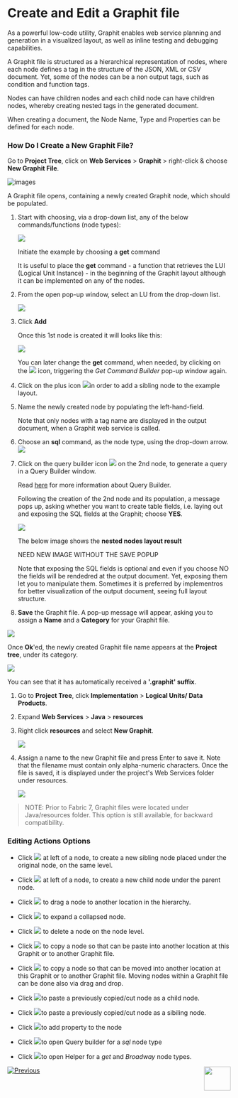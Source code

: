 # Create and Edit a Graphit file

As a powerful low-code utility, Graphit enables web service planning and generation in a visualized layout, as well as inline testing and debugging capabilities.

A Graphit file is structured as a hierarchical representation of nodes, where each node defines a tag in the structure of the JSON,  XML or CSV document. Yet, some of the nodes can be a non output tags, such as condition and function tags.

Nodes can have children nodes and each child node can have children nodes, whereby creating nested tags in the generated document. 

When creating a document, the Node Name, Type and Properties can be defined for each node. 

### How Do I Create a New Graphit File?

<studio>

Go to **Project Tree**, click on **Web Services** > **Graphit** > right-click & choose **New Graphit File**. 

![images](images/new_graphit_file_studio.png)

A Graphit file opens, containing a newly created Graphit node, which should be populated.

1. Start with choosing, via a drop-down list, any of the below commands/functions (node types): 

    ![](images/commands_functions_node_types.png)

    Initiate the example by choosing a **get** command

    It is useful to place the **get** command - a function that retrieves the LUI (Logical Unit Instance) - in the beginning of the Graphit layout although it can be implemented on any of the nodes. 

2. From the open pop-up window, select an LU from the drop-down list.

    ![](images/get_command_builder_select_lu.png)

3. Click **Add**

    Once this 1st node is created it will looks like this:

    ![](images/first_graphit_node.png)

    You can later change the **get** command, when needed, by clicking on the ![](images/get_icon.png) icon, triggering the *Get Command Builder* pop-up window again.

4. Click on the plus icon ![](images/create_sibling_child_node.png)in order to add a sibling node to the example layout.

5. Name the newly created node by populating the left-hand-field.

    Note that only nodes with a tag name are displayed in the output document, when a Graphit web service is called.

6. Choose an **sql** command, as the node type, using the drop-down arrow. ![](images/populate_second_node.png)

    

7. Click on the query builder icon ![](images/query_builder_icon.png) on the 2nd node, to generate a query in a Query Builder window.

    Read [here](https://support.k2view.com/Academy/articles/11_query_builder/01_query_builder_overview.html) for more information about Query Builder.

    Following the creation of the 2nd node and its population, a message pops up, asking whether you want to create table fields, i.e. laying out and exposing the SQL fields at the Graphit; choose **YES**.

    ![](images/create_table_fields_message.png)

    

    The below image shows the **nested nodes layout result** 

    
    
    NEED NEW IMAGE WITHOUT THE SAVE POPUP
    
    
    
    Note that exposing the SQL fields is optional and even if you choose NO the fields will be rendedred at the output document. Yet, exposing them let you to manipulate them. Sometimes it is preferred by implementros for better visualization of the output document, seeing full layout structure.
    
    
8. **Save** the Graphit file. A pop-up message will appear, asking you to assign a **Name** and a **Category** for your Graphit file.

![](images/new_item_name_and_category.png)

Once **Ok**'ed, the newly created Graphit file name appears at the **Project tree**, under its category.

![](images/project_tree_incl_graphit_file_name.png)

You can see that it has automatically received a **'.graphit' suffix**.

</studio>

<web>

1. Go to **Project Tree**, click **Implementation** > **Logical Units/ Data Products**.
2. Expand **Web Services** > **Java** > **resources**
3. Right click **resources** and select **New Graphit**. 

    ![](images/01_new_graphit_file_web.png)

4. Assign a name to the new Graphit file and press Enter to save it. Note that the filename must contain only alpha-numeric characters. Once the file is saved, it is displayed under the project's Web Services folder under resources.

    ![](images/02_graphit_resource_file_web.png)

</web>

> NOTE: Prior to  Fabric 7, Graphit files were located under Java/resources folder. This option is still available, for backward compatibility.



### Editing Actions Options

- Click <img src="images/add_sibling.png"></img> at left of a node, to create a new sibling node placed under the original node, on the same level.

- Click <img src="images/add-child.png"></img> at left of a node, to create a new child node under the parent node.
- Click <img src="images/drag-icon.png" ></img> to drag a node to another location in the hierarchy. 
- Click  <img src="images/drag-open-icon.png" > to expand a collapsed node.
- Click <img src="images/delete_node.png" ></img> to delete a node on the node level.  
- Click <img src="images/copy.png" ></img> to copy a node so that can be paste into another location at this Graphit or to another Graphit file. 
- Click <img src="images/cut.png"></img> to copy a node so that can be moved into another location at this Graphit or to another Graphit file.  Moving nodes within a Graphit file can be done also via drag and drop.
- Click <img src="images/paste_child.png" >to paste a previously copied/cut node as a child node.
- Click <img src="images/paste_sibling.png" >to paste a previously copied/cut node as a sibiling node.
- Click <img src="images/plus-icon.png" >to add property to the node
- Click <img src="images/db-icon.png" >to open Query builder for a *sql* node type
- Click <img src="images/selection.png" >to open Helper for a *get* and *Broadway* node types.



[![Previous](/articles/images/Previous.png)](/articles/15_web_services_and_graphit/17_Graphit/01_graphit_overview.md)[<img align="right" width="60" height="54" src="/articles/images/Next.png">](/articles/15_web_services_and_graphit/17_Graphit/03_graphit_node_types.md)

